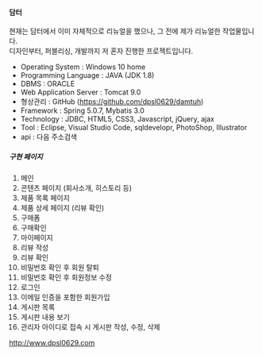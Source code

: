#### 담터

현재는 담터에서 이미 자체적으로 리뉴얼을 했으나, 그 전에 제가 리뉴얼한 작업물입니다.<br>
디자인부터, 퍼블리싱, 개발까지 저 혼자 진행한 프로젝트입니다.<br>

* Operating System : Windows 10 home
* Programming Language : JAVA (JDK 1.8)
* DBMS : ORACLE
* Web Application Server : Tomcat 9.0
* 형상관리 : GitHub (https://github.com/dpsl0629/damtuh)
* Framework : Spring 5.0.7, Mybatis 3.0
* Technology : JDBC, HTML5, CSS3, Javascript, jQuery, ajax
* Tool : Eclipse, Visual Studio Code, sqldevelopr, PhotoShop, Illustrator
* api : 다음 주소검색

##### 구현 페이지

1. 메인
2. 콘텐츠 페이지 (회사소개, 히스토리 등)
3. 제품 목록 페이지
4. 제품 상세 페이지 (리뷰 확인)
5. 구매폼
6. 구매확인
7. 마이페이지
8. 리뷰 작성
9. 리뷰 확인
10. 비밀번호 확인 후 회원 탈퇴
11. 비밀번호 확인 후 회원정보 수정
12. 로그인
13. 이메일 인증을 포함한 회원가입
14. 게시판 목록
15. 게시판 내용 보기
16. 관리자 아이디로 접속 시 게시판 작성, 수정, 삭제

http://www.dpsl0629.com
